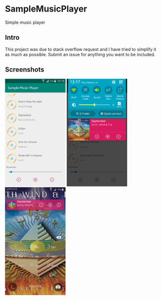 # SampleMusicPlayer
Simple music player
## Intro
This project was due to stack overflow request and I have tried to simplify it as much as possible. Submit an issue for
anything you want to be included. 
## Screenshots
<img src="/screenshots/Screenshot_2019-02-14-13-17-00.png" width="200px"> <img src="/screenshots/Screenshot_2019-02-14-13-17-12.png" width="200px">
<img src="/screenshots/Screenshot_2019-02-14-13-17-20.png" width="200px">
